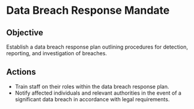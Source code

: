 # Data Breach Response Mandate

## Objective
Establish a data breach response plan outlining procedures for detection, reporting, and investigation of breaches.

## Actions
- Train staff on their roles within the data breach response plan.
- Notify affected individuals and relevant authorities in the event of a significant data breach in accordance with legal requirements.